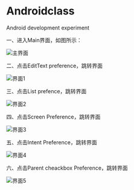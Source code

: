# Androidclass
Android development experiment  

一、进入Main界面，如图所示：  

![主界面](https://github.com/xinchanghao/androidclass4/blob/master/app/src/main/res/images/1.png)  

二、点击EditText preference，跳转界面  

![界面1](https://github.com/xinchanghao/androidclass4/blob/master/app/src/main/res/images/2.png)  

三、点击List prefence，跳转界面  

![界面2](https://github.com/xinchanghao/androidclass4/blob/master/app/src/main/res/images/3.png)  

四、点击Screen Preference，跳转界面  

![界面3](https://github.com/xinchanghao/androidclass4/blob/master/app/src/main/res/images/4.png)  

五、点击Intent Preference，跳转界面  

![界面4](https://github.com/xinchanghao/androidclass4/blob/master/app/src/main/res/images/5.png)  

六、点击Parent cheackbox Preference，跳转界面  

![界面5](https://github.com/xinchanghao/androidclass4/blob/master/app/src/main/res/images/6.png)  


